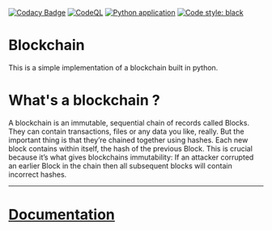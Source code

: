 [![Codacy Badge](https://api.codacy.com/project/badge/Grade/5cdaffc6cc8347dfa2e6a5c33b12a9c4)](https://app.codacy.com/gh/theredditbandit/Blockchain?utm_source=github.com&utm_medium=referral&utm_content=theredditbandit/Blockchain&utm_campaign=Badge_Grade_Settings)
[![CodeQL](https://github.com/theredditbandit/Blockchain/actions/workflows/codeql.yml/badge.svg)](https://github.com/theredditbandit/Blockchain/actions/workflows/codeql.yml)
[![Python application](https://github.com/theredditbandit/Blockchain/actions/workflows/python-app.yml/badge.svg)](https://github.com/theredditbandit/Blockchain/actions/workflows/python-app.yml)
[![Code style: black](https://img.shields.io/badge/code%20style-black-000000.svg)](https://github.com/psf/black)
# Blockchain

This is a simple implementation of a blockchain built in python.

# What's a blockchain ?
A blockchain is an immutable, sequential chain of records called Blocks. They can contain transactions, files or any data you like, really. But the important thing is that they’re chained together using hashes.
Each new block contains within itself, the hash of the previous Block. This is crucial because it’s what gives blockchains immutability: If an attacker corrupted an earlier Block in the chain then all subsequent blocks will contain incorrect hashes.

---

# [Documentation](Docs/documentation.md)

